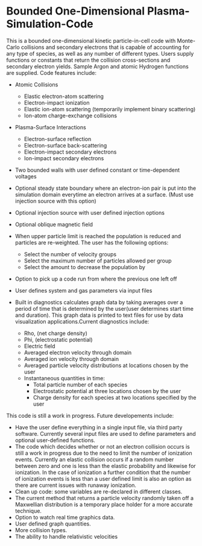 # Bounded One-Dimensional Plasma-Simulation-Code


This is a bounded one-dimensional kinetic particle-in-cell code with Monte-Carlo collisions and secondary electrons that is capable of accounting for any type of species, as well as any number of different types. Users supply functions or constants that return the collision cross-sections and secondary electron yields. Sample Argon and atomic Hydrogen functions are supplied. Code features include:

- Atomic Collisions
  - Elastic electron-atom scattering
  - Electron-impact ionization
  - Elastic ion-atom scattering (temporarily implement binary scattering)
  - Ion-atom charge-exchange collisions
- Plasma-Surface Interactions
  - Electron-surface reflection
  - Electron-surface back-scattering
  - Electron-impact secondary electrons
  - Ion-impact secondary electrons
- Two bounded walls with user defined constant or time-dependent voltages
- Optional steady state boundary where an electron-ion pair is put into the simulation domain everytime an electron arrives at a surface. (Must use injection source with this option)
- Optional injection source with user defined injection options

- Optional oblique magnetic field
- When upper particle limit is reached the population is reduced and particles are re-weighted. The user has the following options:
  - Select the number of velocity groups
  - Select the maximum number of particles allowed per group
  - Select the amount to decrease the population by
- Option to pick up a code run from where the previous one left off
- User defines system and gas parameters via input files
- Built in diagnostics calculates graph data by taking averages over a period of time that is determined by the user(user determines start time and duration). This graph data is printed to text files for use by data visualization applications.Current diagnostics include:
  - Rho, (net charge density)
  - Phi, (electrostatic potential)
  - Electric field
  - Averaged electron velocity through domain
  - Averaged ion velocity through domain
  - Averaged particle velocity distributions at locations chosen by the user
  - Instantaneous quantities in time:
    - Total particle number of each species
    - Electrostatic potential at three locations chosen by the user
    - Charge density for each species at two locations specified by the user



This code is still a work in progress. Future developements include:

- Have the user define everything in a single input file, via third party software. Currently several input files are used to define parameters and optional user-defined functions.
- The code which decides whether or not an electron collision occurs is still a work in progress due to the need to limit the number of ionization events. Currently an elastic collision occurs if a random number between zero and one is less than the elastic probability and likewise for ionization. In the case of ionization a further condition that the number of ionization events is less than a user defined limit is also an option as there are current issues with runaway ionization.
- Clean up code: some variables are re-declared in different classes.
- The current method that returns a particle velocity randomly taken off a Maxwellian distribution is a temporary place holder for a more accurate technique.
- Option to watch real time graphics data.
- User defined graph quantities.
- More collision types.
- The ability to handle relativistic velocities

